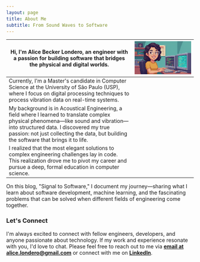 ```yaml
---
layout: page
title: About Me
subtitle: From Sound Waves to Software
---
```


| Hi, I'm Alice Becker Londero, an engineer with a passion for building software that bridges the physical and digital worlds. | ![Alice Becker Londero](/assets/img/pixel_small.png) |
|---|---|
| Currently, I'm a Master's candidate in Computer Science at the University of São Paulo (USP), where I focus on digital processing techniques to process vibration data on real-time systems. |  |
| My background is in Acoustical Engineering, a field where I learned to translate complex physical phenomena—like sound and vibration—into structured data. I discovered my true passion: not just collecting the data, but building the software that brings it to life. |  |
| I realized that the most elegant solutions to complex engineering challenges lay in code. This realization drove me to pivot my career and pursue a deep, formal education in computer science. |  |

On this blog, "Signal to Software," I document my journey—sharing what I learn about software development, machine learning, and the fascinating problems that can be solved when different fields of engineering come together.

### Let's Connect
I'm always excited to connect with fellow engineers, developers, and anyone passionate about technology. If my work and experience resonate with you, I'd love to chat. Please feel free to reach out to me via **[email at alice.londero@gmail.com](mailto:alice.londero@gmail.com)** or connect with me on **[LinkedIn](https://www.linkedin.com/in/alice-becker-londero/)**.
